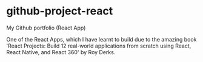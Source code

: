 # github-project-react
My Github portfolio (React App)

One of the React Apps, which I have learnt to build due to the amazing book 'React Projects: Build 12 real-world applications from scratch using React,
React Native, and React 360' by Roy Derks.
